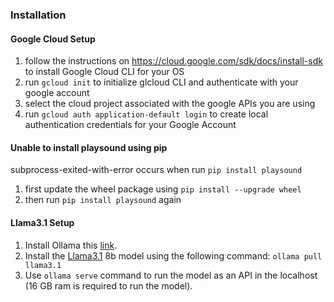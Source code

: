 ### Installation

#### Google Cloud Setup
1. follow the instructions on https://cloud.google.com/sdk/docs/install-sdk to install Google Cloud CLI for your OS
2. run `gcloud init` to initialize glcloud CLI and authenticate with your google account
3. select the cloud project associated with the google APIs you are using
4. run `gcloud auth application-default login` to create local authentication credentials for your Google Account

#### Unable to install playsound using pip
subprocess-exited-with-error occurs when run `pip install playsound`
1. first update the wheel package using `pip install --upgrade wheel`
2. then run `pip install playsound` again

#### Llama3.1 Setup
1. Install Ollama this [link](https://ollama.com/download).
2. Install the [Llama3.1](https://ollama.com/library/llama3.1) 8b model using the following command: `ollama pull llama3.1`
3. Use `ollama serve` command to run the model as an API in the localhost (16 GB ram is required to run the model).
